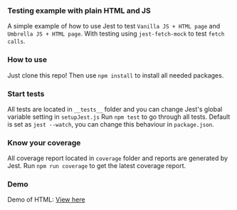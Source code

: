 ### Testing example with plain HTML and JS
A simple example of how to use Jest to test `Vanilla JS + HTML page` and `Umbrella JS + HTML page`. With testing using `jest-fetch-mock` to test `fetch calls`.

### How to use
Just clone this repo! Then use `npm install` to install all needed packages.

### Start tests
All tests are located in `__tests__` folder and you can change Jest's global variable setting in `setupJest.js` Run `npm test` to go through all tests. Default is set as `jest --watch`, you can change this behaviour in `package.json`.

### Know your coverage
All coverage report located in `coverage` folder and reports are generated by Jest. Run `npm run coverage` to get the latest coverage report.

### Demo
Demo of HTML: [View here](https://saklain-tonmoy.github.io/JavaScript_Unit_Testing/)

